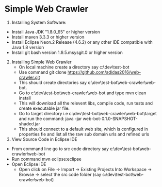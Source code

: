 # Simple Web Crawler
1. Installing System Software:
  * Install Java JDK  "1.8.0_65" or higher version
  * Install maven 3.3.3 or higher version
  * Install Eclipse Neon.2 Release (4.6.2) or any other IDE compatible with Java 1.8 version
  * Install git bash version 1.9.5.msysgit.0  or higher version
2. Installing Simple Web Crawler
   * On local machine create a directory say c:\dev\test-bot
   * Use command git clone https://github.com/adidas2016/web-crawler.git
   * This should create directories say c:\dev\test-bot\web-crawler\web-bot. 
   * Go to c:\dev\test-bot\web-crawler\web-bot and type mvn clean install
   * This will download all the relevent libs, compile code, run tests and create executable jar file.
   * Go to target directory i.e c:\dev\test-bot\web-crawler\web-bot\target and run the command: java -jar web-bot-0.1.0-SNAPSHOT-shaded.jar
   * This should connect to a default web site, which is configured in properties fle and list all the raw sub domain urls and refined urls
3. View Source Code in Eclipse IDE 
  * From command line go to src code directory say c:\dev\test-bot\web-crawler\web-bot
  * Run command mvn eclipse:eclipse
  * Open Eclipse IDE
    * Open click on File -> Import -> Existing Projects Into Workspace -> Browse -> select the src code folder (say c:\dev\test-bot\web-crawler\web-bot)
 
 
 

 
